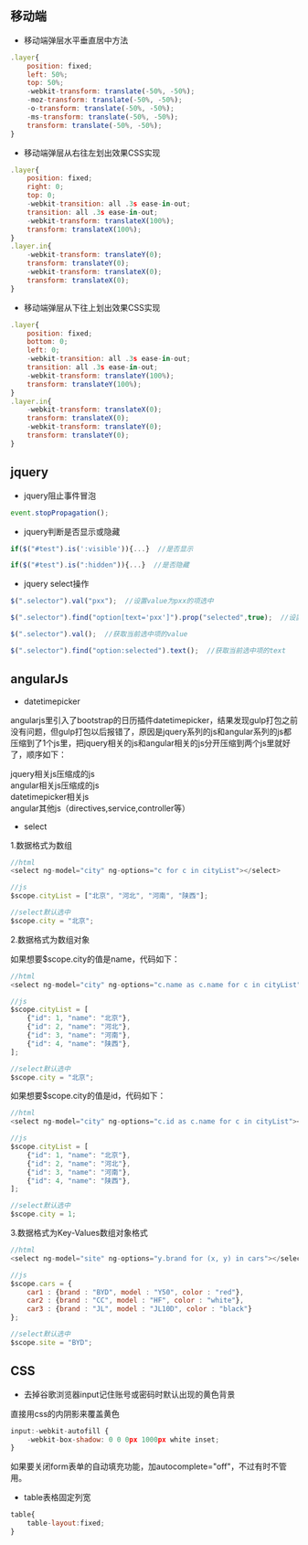 ## 移动端

* 移动端弹层水平垂直居中方法

```javascript
.layer{
    position: fixed;
    left: 50%;
    top: 50%;
    -webkit-transform: translate(-50%, -50%);
    -moz-transform: translate(-50%, -50%);
    -o-transform: translate(-50%, -50%);
    -ms-transform: translate(-50%, -50%);
    transform: translate(-50%, -50%);
}
```

* 移动端弹层从右往左划出效果CSS实现

```javascript
.layer{
    position: fixed;
    right: 0;
    top: 0;
    -webkit-transition: all .3s ease-in-out;
    transition: all .3s ease-in-out;
    -webkit-transform: translateX(100%);
    transform: translateX(100%);
}
.layer.in{
    -webkit-transform: translateY(0);
    transform: translateY(0);
    -webkit-transform: translateX(0);
    transform: translateX(0);
}
```

* 移动端弹层从下往上划出效果CSS实现

```javascript
.layer{
    position: fixed;
    bottom: 0;
    left: 0;
    -webkit-transition: all .3s ease-in-out;
    transition: all .3s ease-in-out;
    -webkit-transform: translateY(100%);
    transform: translateY(100%);
}
.layer.in{
    -webkit-transform: translateX(0);
    transform: translateX(0);
    -webkit-transform: translateY(0);
    transform: translateY(0);
}
```

## jquery

* jquery阻止事件冒泡

```javascript
event.stopPropagation();
```

* jquery判断是否显示或隐藏

```javascript
if($("#test").is(':visible')){...}  //是否显示

if($("#test").is(":hidden")){...}  //是否隐藏
```

* jquery select操作

```javascript
$(".selector").val("pxx");  //设置value为pxx的项选中

$(".selector").find("option[text='pxx']").prop("selected",true);  //设置text为pxx的项选中

$(".selector").val();  //获取当前选中项的value

$(".selector").find("option:selected").text();  //获取当前选中项的text
```

## angularJs

* datetimepicker

angularjs里引入了bootstrap的日历插件datetimepicker，结果发现gulp打包之前没有问题，但gulp打包以后报错了，原因是jquery系列的js和angular系列的js都压缩到了1个js里，把jquery相关的js和angular相关的js分开压缩到两个js里就好了，顺序如下：

jquery相关js压缩成的js <br>
angular相关js压缩成的js <br>
datetimepicker相关js <br>
angular其他js（directives,service,controller等）

* select

1.数据格式为数组

```javascript
//html
<select ng-model="city" ng-options="c for c in cityList"></select>

//js
$scope.cityList = ["北京", "河北", "河南", "陕西"];

//select默认选中
$scope.city = "北京";
```

2.数据格式为数组对象

如果想要$scope.city的值是name，代码如下：

```javascript
//html
<select ng-model="city" ng-options="c.name as c.name for c in cityList"></select>

//js
$scope.cityList = [
    {"id": 1, "name": "北京"},
    {"id": 2, "name": "河北"},
    {"id": 3, "name": "河南"},
    {"id": 4, "name": "陕西"},
];

//select默认选中
$scope.city = "北京";
```

如果想要$scope.city的值是id，代码如下：

```javascript
//html
<select ng-model="city" ng-options="c.id as c.name for c in cityList"></select>

//js
$scope.cityList = [
    {"id": 1, "name": "北京"},
    {"id": 2, "name": "河北"},
    {"id": 3, "name": "河南"},
    {"id": 4, "name": "陕西"},
];

//select默认选中
$scope.city = 1;
```

3.数据格式为Key-Values数组对象格式

```javascript
//html
<select ng-model="site" ng-options="y.brand for (x, y) in cars"></select>

//js
$scope.cars = {
    car1 : {brand : "BYD", model : "Y50", color : "red"},
    car2 : {brand : "CC", model : "HF", color : "white"},
    car3 : {brand : "JL", model : "JL10D", color : "black"}
};

//select默认选中
$scope.site = "BYD";
```

## CSS

* 去掉谷歌浏览器input记住账号或密码时默认出现的黄色背景

直接用css的内阴影来覆盖黄色

```javascript
input:-webkit-autofill { 
    -webkit-box-shadow: 0 0 0px 1000px white inset; 
} 
```

如果要关闭form表单的自动填充功能，加autocomplete="off"，不过有时不管用。

* table表格固定列宽

```javascript
table{
    table-layout:fixed;
}
```








